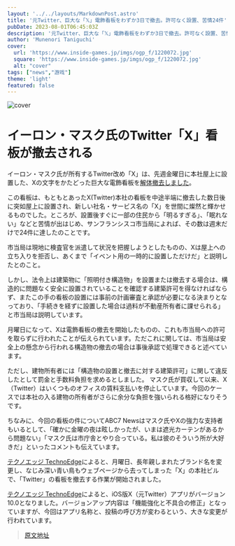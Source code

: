 ```yaml
---
layout: '../../layouts/MarkdownPost.astro'
title: '元Twitter、巨大な「𝕏」電飾看板をわずか3日で撤去。許可なく設置、苦情24件'
pubDate: 2023-08-01T06:45:03Z
description: '元Twitter、巨大な「𝕏」電飾看板をわずか3日で撤去。許可なく設置、苦情24件'
author: 'Munenori Taniguchi'
cover:
  url: 'https://www.inside-games.jp/imgs/ogp_f/1220072.jpg'
  square: 'https://www.inside-games.jp/imgs/ogp_f/1220072.jpg'
  alt: "cover"
tags: ["news","游戏"]
theme: 'light'
featured: false
---
```


![cover](https://www.inside-games.jp/imgs/ogp_f/1220072.jpg)

# イーロン・マスク氏のTwitter「X」看板が撤去される

イーロン・マスク氏が所有するTwitter改め「X」は、先週金曜日に本社屋上に設置した、Xの文字をかたどった巨大な電飾看板を[解体撤去しました](https://www.cnbc.com/2023/07/31/elon-musks-x-corp-seen-removing-giant-glowing-sign-in-san-francisco-.html)。

この看板は、もともとあったX(Twitter)本社の看板を中途半端に撤去した数日後に突如屋上に設置され、新しい社名・サービス名の「X」を世間に燦然と輝かせるものでした。ところが、設置後すぐに一部の住民から「明るすぎる」、「眠れない」などと苦情が出はじめ、サンフランシスコ市当局によれば、その数は週末だけで24件に達したのことです。

市当局は現地に検査官を派遣して状況を把握しようとしたものの、Xは屋上への立ち入りを拒否し、あくまで「イベント用の一時的に設置しただけだ」と説明したとのこと。

しかし、法令上は建築物に「照明付き構造物」を設置または撤去する場合は、構造的に問題なく安全に設置されていることを確認する建築許可を得なければならず、またこの手の看板の設置には事前の計画審査と承認が必要になる決まりとなっており、「手続きを経ずに設置した場合は過料が不動産所有者に課せられる」と市当局は説明しています。

月曜日になって、Xは電飾看板の撤去を開始したものの、これも市当局への許可を取らずに行われたことが伝えられています。ただこれに関しては、市当局は安全上の懸念から行われる構造物の撤去の場合は事後承認で処理できると述べています。

ただし、建物所有者には「構造物の設置と撤去に対する建築許可」に関して違反したとして罰金と手数料負担を求めるとしました。
マスク氏が買収して以来、X（Twitter）はいくつものオフィスの賃料支払いを停止しています。今回のケースでは本社の入る建物の所有者がさらに余分な負担を強いられる格好になりそうです。

ちなみに、今回の看板の件についてABC7 Newsはマスク氏やXの強力な支持者もいるとして、「確かに金曜の夜は眩しかったが、いまは遮光カーテンがあるから問題ない」「マスク氏は市庁舎とやり合っている。私は彼のそういう所が大好きだ」といったコメントも伝えています。

[テクノエッジ TechnoEdge](https://www.techno-edge.net/article/2023/07/25/1643.html)によると、月曜日、長年親しまれたブランド名を変更し、なじみ深い青い鳥もウェブページから去ってしまった「X」の本社ビルで、「Twitter」の看板を撤去する作業が開始されました。

[テクノエッジ TechnoEdge](https://www.techno-edge.net/article/2023/07/31/1674.html)によると、iOS版X（元Twitter）アプリがバージョン10.0となりました。バージョンアップ内容は「機能強化と不具合の修正」となっていますが、今回はアプリ名称と、投稿の呼び方が変わるという、大きな変更が行われています。

>[原文地址](https://www.inside-games.jp/article/2023/08/01/147565.html)  